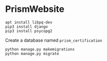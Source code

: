 # PrismWebsite

```
apt install libpq-dev
pip3 install django
pip3 install psycopg2

```

Create a database named `prism_certification`

```
python manage.py makemigrations
python manage.py migrate

```